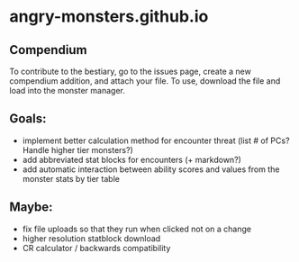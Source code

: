 # angry-monsters.github.io

## Compendium
To contribute to the bestiary, go to the issues page, create a new compendium addition, and attach your file. To use, download the file and load into the monster manager.

## Goals:
- implement better calculation method for encounter threat (list # of PCs? Handle higher tier monsters?)
- add abbreviated stat blocks for encounters (+ markdown?)
- add automatic interaction between ability scores and values from the monster stats by tier table

## Maybe:
- fix file uploads so that they run when clicked not on a change
- higher resolution statblock download
- CR calculator / backwards compatibility
